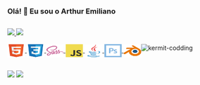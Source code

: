 ### Olá! 👋 Eu sou o Arthur Emiliano

##

<div>
  <a href="https://github.com/ArthurEmiliano">
  <img height="180em" src="https://github-readme-stats.vercel.app/api?username=ArthurEmiliano&show_icons=true&theme=radical&include_all_commits=true&count_private=true"/>
  <img height="180em" src="https://github-readme-stats.vercel.app/api/top-langs/?username=ArthurEmiliano&layout=compact&langs_count=16&theme=radical"/>
</div>

<div style="display: inline_block"><br>
    <img align="center" alt="Arthur-HTML" height="30" width="40" src="https://raw.githubusercontent.com/devicons/devicon/master/icons/html5/html5-original.svg">
    <img align="center" alt="Arthur-CSS" height="30" width="40" src="https://raw.githubusercontent.com/devicons/devicon/master/icons/css3/css3-original.svg">
    <img align="center" alt="Arthur-SASS" height="30" width="40" src="https://raw.githubusercontent.com/devicons/devicon/master/icons/sass/sass-original.svg">
    <img align="center" alt="Arthur-JS" height="30" width="40" src="https://raw.githubusercontent.com/devicons/devicon/master/icons/javascript/javascript-original.svg">
    <img align="center" alt="Arthur-JAVA" height="30" width="40" src="https://raw.githubusercontent.com/devicons/devicon/master/icons/java/java-original.svg">
    <img align="center" alt="Arthur-PHOTOSHOP" height="30" width="40" src="https://raw.githubusercontent.com/devicons/devicon/1119b9f84c0290e0f0b38982099a2bd027a48bf1/icons/photoshop/photoshop-line.svg">
    <img align="center" alt="Arthur-BLENDER" height="30" width="40" src="https://raw.githubusercontent.com/devicons/devicon/master/icons/blender/blender-original.svg">
    <img width="200px" align="right" src="https://thumbs.gfycat.com/MajorDampBobwhite-max-1mb.gif" alt="kermit-codding">
</div>

##

<div>
    <a href="https://www.linkedin.com/in/arthur-emiliano-99657a251/"><img src="https://img.shields.io/badge/LinkedIn-0077B5?style=for-the-badge&logo=linkedin&logoColor=white"></a>
    <a href="mailto:arthur.emiliano14@gmail.com"><img src="https://img.shields.io/badge/Gmail-D14836?style=for-the-badge&logo=gmail&logoColor=white"></a>
</div>
<!--
**ArthurEmiliano/ArthurEmiliano** is a ✨ _special_ ✨ repository because its `README.md` (this file) appears on your GitHub profile.

Here are some ideas to get you started:

- 🔭 I’m currently working on ...
- 🌱 I’m currently learning ...
- 👯 I’m looking to collaborate on ...
- 🤔 I’m looking for help with ...
- 💬 Ask me about ...
- 📫 How to reach me: ...
- 😄 Pronouns: ...
- ⚡ Fun fact: ...
-->
